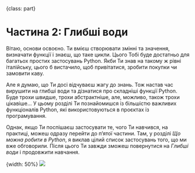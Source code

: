 {class: part}
# Частина 2: Глибші води

Вітаю, основи освоєно. Ти вмієш створювати змінні та значення, визначати функції і знаєш, що таке цикли. Цього Тобі буде достатньо для багатьох простих застосувань Python. Якби Ти знав на такому ж рівні італійську, цього б вистачило, щоб привітатися, зробити покупки чи замовити каву.

Але я думаю, що Ти досі відчуваєш жагу до знань. Тож настав час вирушити на глибші води та дізнатися про складніші функції Python. Буде трохи швидше, трохи абстрактніше, але, можливо, також трохи цікавіше... У цьому розділі Ти познайомишся із більшістю важливих функціоналів Python, які використовуються в проєктах із програмування.

Однак, якщо Ти поспішаєш застосувати те, чого Ти навчився, на практиці, можеш одразу перейти до п’ятої частини. Там, у розділі *Що можна робити в Python*, я виклав цілий список застосувань того, що ми вже обговорили. Після цього Ти завжди зможеш повернутися на *Глибші води* і продовжити навчання.

{width: 50%}
![](funny_harry_python.png)

